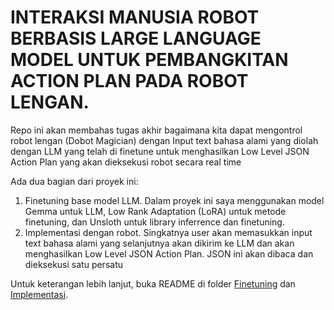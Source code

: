 # INTERAKSI MANUSIA ROBOT BERBASIS LARGE LANGUAGE MODEL UNTUK PEMBANGKITAN ACTION PLAN PADA ROBOT LENGAN.

Repo ini akan membahas tugas akhir bagaimana kita dapat mengontrol robot lengan (Dobot Magician) dengan Input text bahasa alami yang diolah dengan LLM yang telah di finetune untuk menghasilkan Low Level JSON Action Plan yang akan dieksekusi robot secara real time

Ada dua bagian dari proyek ini:
1. Finetuning base model LLM. Dalam proyek ini saya menggunakan model Gemma untuk LLM, Low Rank Adaptation (LoRA) untuk metode finetuning, dan Unsloth untuk library inferrence dan finetuning.
2. Implementasi dengan robot. Singkatnya user akan memasukkan input text bahasa alami yang selanjutnya akan dikirim ke LLM dan akan menghasilkan Low Level JSON Action Plan. JSON ini akan dibaca dan dieksekusi satu persatu

Untuk keterangan lebih lanjut, buka README di folder [Finetuning](./finetuning) dan [Implementasi](./implementasi).

